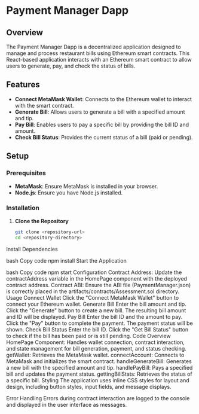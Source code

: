 # Payment Manager Dapp

## Overview

The Payment Manager Dapp is a decentralized application designed to manage and process restaurant bills using Ethereum smart contracts. This React-based application interacts with an Ethereum smart contract to allow users to generate, pay, and check the status of bills.

## Features

- **Connect MetaMask Wallet**: Connects to the Ethereum wallet to interact with the smart contract.
- **Generate Bill**: Allows users to generate a bill with a specified amount and tip.
- **Pay Bill**: Enables users to pay a specific bill by providing the bill ID and amount.
- **Check Bill Status**: Provides the current status of a bill (paid or pending).

## Setup

### Prerequisites

- **MetaMask**: Ensure MetaMask is installed in your browser.
- **Node.js**: Ensure you have Node.js installed.

### Installation

1. **Clone the Repository**
   ```bash
   git clone <repository-url>
   cd <repository-directory>
Install Dependencies

bash
Copy code
npm install
Start the Application

bash
Copy code
npm start
Configuration
Contract Address: Update the contractAddress variable in the HomePage component with the deployed contract address.
Contract ABI: Ensure the ABI file (PaymentManager.json) is correctly placed in the artifacts/contracts/Assessment.sol directory.
Usage
Connect Wallet
Click the "Connect MetaMask Wallet" button to connect your Ethereum wallet.
Generate Bill
Enter the bill amount and tip.
Click the "Generate" button to create a new bill. The resulting bill amount and ID will be displayed.
Pay Bill
Enter the bill ID and the amount to pay.
Click the "Pay" button to complete the payment. The payment status will be shown.
Check Bill Status
Enter the bill ID.
Click the "Get Bill Status" button to check if the bill has been paid or is still pending.
Code Overview
HomePage Component: Handles wallet connection, contract interaction, and state management for bill generation, payment, and status checking.
getWallet: Retrieves the MetaMask wallet.
connectAccount: Connects to MetaMask and initializes the smart contract.
handleGenerateBill: Generates a new bill with the specified amount and tip.
handlePayBill: Pays a specified bill and updates the payment status.
gettingBillStats: Retrieves the status of a specific bill.
Styling
The application uses inline CSS styles for layout and design, including button styles, input fields, and message displays.

Error Handling
Errors during contract interaction are logged to the console and displayed in the user interface as messages.
